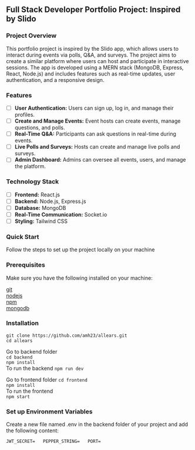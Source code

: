 ## Full Stack Developer Portfolio Project: Inspired by Slido
### Project Overview
This portfolio project is inspired by the Slido app, which allows users to interact during events via polls, Q&A, and surveys. The project aims to create a similar platform where users can host and participate in interactive sessions. The app is developed using a MERN stack (MongoDB, Express, React, Node.js) and includes features such as real-time updates, user authentication, and a responsive design.

### Features
- [ ] **User Authentication:** Users can sign up, log in, and manage their profiles.
- [ ] **Create and Manage Events:** Event hosts can create events, manage questions, and polls.
- [ ] **Real-Time Q&A:** Participants can ask questions in real-time during events.
- [ ] **Live Polls and Surveys:** Hosts can create and manage live polls and surveys.
- [ ] **Admin Dashboard:** Admins can oversee all events, users, and manage the platform.
### Technology Stack
- [ ] **Frontend:** React.js
- [ ] **Backend:** Node.js, Express.js
- [ ] **Database:** MongoDB
- [ ] **Real-Time Communication:** Socket.io
- [ ] **Styling:** Tailwind CSS

### Quick Start

Follow the steps to set up the project locally on your machine

### Prerequisites

Make sure you have the following installed on your machine:

[git](https://git-scm.com/)  
[nodejs](https://nodejs.org/en)  
[npm](https://www.npmjs.com/)  
[mongodb](https://www.mongodb.com/download-center/community)  

### Installation

`git clone https://github.com/amh23/allears.git `  
`cd allears`  

Go to backend folder  
`cd backend `  
`npm install `  
To run the backend 
`npm run dev`

Go to frontend folder 
`cd frontend`  
`npm install`  
To run the frontend  
`npm start`  

### Set up Environment Variables

Create a new file named .env in the backend folder of your project and add the following content:

`JWT_SECRET=  
PEPPER_STRING=  
PORT=  
`

 



